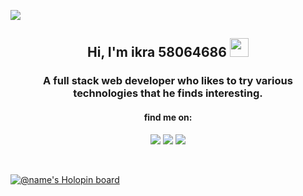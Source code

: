![](https://komarev.com/ghpvc/?username=ikra58064686&color=lightgrey)

<div align="center">
  <h2>Hi, I'm ikra 58064686 <img src="https://raw.githubusercontent.com/MartinHeinz/MartinHeinz/master/wave.gif" width="30px"></h2>
  <h3>A full stack web developer who likes to try various technologies that he finds interesting.</h3>
  <h4>find me on:</h4>
  <a href="https://facebook.com/name/"><img src="https://img.shields.io/badge/Facebook-%231877F2.svg?style=for-the-badge&logo=Facebook&logoColor=white"></a>
  <a href="https://instagram.com/name/"><img src="https://img.shields.io/badge/name-%23E4405F.svg?style=for-the-badge&logo=Instagram&logoColor=white"></a>
  <a href="https://twitter.com/name/"><img src="https://img.shields.io/badge/name-%231DA1F2.svg?style=for-the-badge&logo=Twitter&logoColor=white"></a>
</div>

&nbsp;

[![@name's Holopin board](https://holopin.io/api/user/board?user=name)](https://holopin.io/@name)
